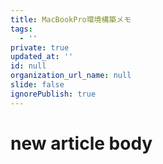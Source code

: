 ```yaml
---
title: MacBookPro環境構築メモ
tags:
  - ''
private: true
updated_at: ''
id: null
organization_url_name: null
slide: false
ignorePublish: true
---
```

# new article body
